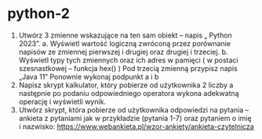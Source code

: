 # python-2
1. Utwórz 3 zmienne wskazujące na ten sam obiekt – napis „ Python 2023”.
a. Wyświetl wartość logiczną zwróconą przez porównanie napisów ze zmiennej pierwszej i drugiej 
oraz drugiej i trzeciej.
b. Wyświetl typy tych zmiennych oraz ich adres w pamięci ( w postaci szesnastkowej – funkcja 
hex() )
Pod trzecią zmienną przypisz napis „Java 11”
Ponownie wykonaj podpunkt a i b
2. Napisz skrypt kalkulator, który pobierze od użytkownika 2 liczby a następnie po podaniu 
odpowiedniego operatora wykona adekwatną operację i wyświetli wynik.
3. Utwórz skrypt, która pobierze od użytkownika odpowiedzi na pytania – ankieta z pytaniami jak w
przykładzie (pytania 1-7) oraz pytaniem o imię i nazwisko:
https://www.webankieta.pl/wzor-ankiety/ankieta-czytelnicza